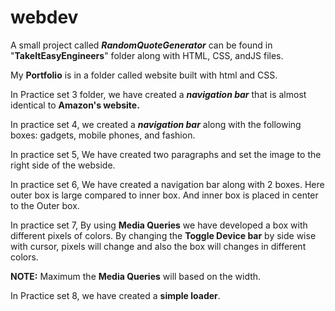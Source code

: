 # webdev
A small project called **_RandomQuoteGenerator_** can be found in "**TakeItEasyEngineers**" folder along with HTML, CSS, andJS files.

My **Portfolio** is in a folder called website built with html and CSS.

In Practice set 3 folder, we have created a _**navigation bar**_ that is almost identical to **Amazon's website.**

In practice set 4, we created a _**navigation bar**_ along with the following boxes: gadgets, mobile phones, and fashion.

In practice set 5, We have created two paragraphs and set the image to the right side of the webside.

In practice set 6, We have created a navigation bar along with 2 boxes. Here outer box is large compared to inner box. And inner box is placed in center to the Outer box.

In practice set 7, By using **Media Queries** we have developed a box with different pixels of colors. By changing the **Toggle Device bar** by side wise with cursor, pixels will change and also the box will changes in different colors.

**NOTE:** Maximum the **Media Queries** will based on the width.

In Practice set 8, we have created a **simple loader**.
